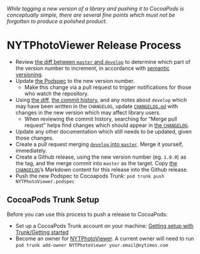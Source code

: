 _While tagging a new version of a library and pushing it to CocoaPods is conceptually simple, there are several fine points which must not be forgotten to produce a polished product._

# NYTPhotoViewer Release Process

- Review [the diff between `master` and `develop`](https://github.com/NYTimes/NYTPhotoViewer/compare/master...develop) to determine which part of the version number to increment, in accordance with [semantic versioning](http://semver.org/).
- Update [the Podspec](https://github.com/NYTimes/NYTPhotoViewer/blob/develop/NYTPhotoViewer.podspec) to the new version number.
	- Make this change via a pull request to trigger notifications for those who watch the repository.
- Using [the diff](https://github.com/NYTimes/NYTPhotoViewer/compare/master...develop), [the commit history](https://github.com/NYTimes/NYTPhotoViewer/commits/develop), and any notes about `develop` which may have been written in the `CHANGELOG`, update [`CHANGELOG.md`](https://github.com/NYTimes/NYTPhotoViewer/blob/develop/CHANGELOG.md) with changes in the new version which may affect library users.
	- When reviewing the commit history, searching for “Merge pull request” helps find changes which should appear in [the `CHANGELOG`](https://github.com/NYTimes/NYTPhotoViewer/blob/develop/CHANGELOG.md).
- Update any other documentation which still needs to be updated, given those changes.
- Create a pull request merging [`develop` into `master`](https://github.com/NYTimes/NYTPhotoViewer/compare/master...develop). Merge it yourself, immediately.
- Create a Github release, using the new version number (eg. `1.0.0`) as the tag, and the merge commit into `master` as the target. Copy [the `CHANGELOG`](https://raw.githubusercontent.com/NYTimes/NYTPhotoViewer/develop/CHANGELOG.md)’s Markdown content for this release into the Github release.
- Push the new Podspec to Cocoapods Trunk: `pod trunk push NYTPhotoViewer.podspec`

## CocoaPods Trunk Setup

Before you can use this process to push a release to CocoaPods:

- Set up a CocoaPods Trunk account on your machine: [Getting setup with Trunk/Getting started](https://guides.cocoapods.org/making/getting-setup-with-trunk.html#getting-started)
- Become an owner for [NYTPhotoViewer](https://cocoapods.org/pods/NYTPhotoViewer). A current owner will need to run `pod trunk add-owner NYTPhotoViewer your.email@nytimes.com`
